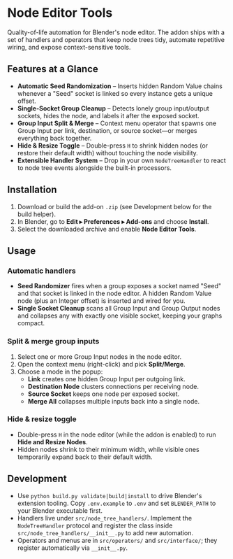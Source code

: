 # Node Editor Tools

Quality-of-life automation for Blender's node editor. The addon ships with a set of handlers and operators that keep node trees tidy, automate repetitive wiring, and expose context-sensitive tools.

## Features at a Glance

- **Automatic Seed Randomization** – Inserts hidden Random Value chains whenever a "Seed" socket is linked so every instance gets a unique offset.
- **Single-Socket Group Cleanup** – Detects lonely group input/output sockets, hides the node, and labels it after the exposed socket.
- **Group Input Split & Merge** – Context menu operator that spawns one Group Input per link, destination, or source socket—or merges everything back together.
- **Hide & Resize Toggle** – Double-press `H` to shrink hidden nodes (or restore their default width) without touching the node visibility.
- **Extensible Handler System** – Drop in your own `NodeTreeHandler` to react to node tree events alongside the built-in processors.

## Installation

1. Download or build the add-on `.zip` (see Development below for the build helper).
2. In Blender, go to **Edit ▸ Preferences ▸ Add-ons** and choose **Install**.
3. Select the downloaded archive and enable **Node Editor Tools**.

## Usage

### Automatic handlers

- **Seed Randomizer** fires when a group exposes a socket named "Seed" and that socket is linked in the node editor. A hidden Random Value node (plus an Integer offset) is inserted and wired for you.
- **Single Socket Cleanup** scans all Group Input and Group Output nodes and collapses any with exactly one visible socket, keeping your graphs compact.

### Split & merge group inputs

1. Select one or more Group Input nodes in the node editor.
2. Open the context menu (right-click) and pick **Split/Merge**.
3. Choose a mode in the popup:
   - **Link** creates one hidden Group Input per outgoing link.
   - **Destination Node** clusters connections per receiving node.
   - **Source Socket** keeps one node per exposed socket.
   - **Merge All** collapses multiple inputs back into a single node.

### Hide & resize toggle

- Double-press `H` in the node editor (while the addon is enabled) to run **Hide and Resize Nodes**.
- Hidden nodes shrink to their minimum width, while visible ones temporarily expand back to their default width.

## Development

- Use `python build.py validate|build|install` to drive Blender's extension tooling. Copy `.env.example` to `.env` and set `BLENDER_PATH` to your Blender executable first.
- Handlers live under `src/node_tree_handlers/`. Implement the `NodeTreeHandler` protocol and register the class inside `src/node_tree_handlers/__init__.py` to add new automation.
- Operators and menus are in `src/operators/` and `src/interface/`; they register automatically via `__init__.py`.
